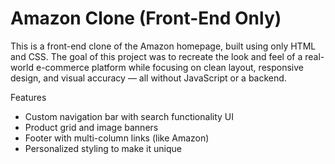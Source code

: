 # Amazon Clone (Front-End Only)

This is a front-end clone of the Amazon homepage, built using only HTML and CSS. The goal of this project was to recreate the look and feel of a real-world e-commerce platform while focusing on clean layout, responsive design, and visual accuracy — all without JavaScript or a backend.

Features
- Custom navigation bar with search functionality UI
- Product grid and image banners
- Footer with multi-column links (like Amazon)
- Personalized styling to make it unique
